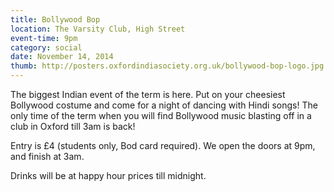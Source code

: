 ```yaml
---
title: Bollywood Bop
location: The Varsity Club, High Street
event-time: 9pm
category: social
date: November 14, 2014
thumb: http://posters.oxfordindiasociety.org.uk/bollywood-bop-logo.jpg
---
```


The biggest Indian event of the term is here. Put on your cheesiest
Bollywood costume and come for a night of dancing with Hindi songs! The
only time of the term when you will find Bollywood music blasting off in a
club in Oxford till 3am is back!

Entry is £4 (students only, Bod card required). We open the doors at 9pm,
and finish at 3am.

Drinks will be at happy hour prices till midnight.
